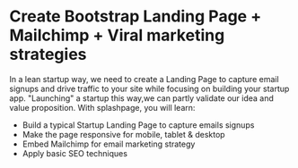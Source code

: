 # Create Bootstrap Landing Page + Mailchimp + Viral marketing strategies

In a lean startup way, we need to create a Landing Page to capture email signups and drive traffic to your site while focusing on building your startup app. "Launching" a startup this way,we can partly validate our idea and value proposition. With splashpage, you will learn:

* Build a typical Startup Landing Page to capture emails signups
* Make the page responsive for mobile, tablet & desktop
* Embed Mailchimp for email marketing strategy
* Apply basic SEO techniques
